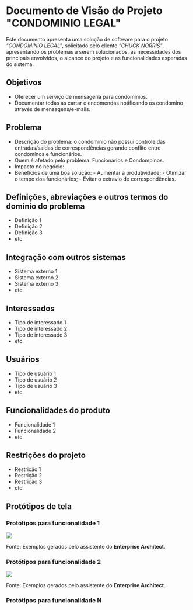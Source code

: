 # Documento de Visão do Projeto "CONDOMINIO LEGAL"

Este documento apresenta uma solução de software para o projeto *"CONDOMINIO LEGAL"*, solicitado pelo cliente *"CHUCK NORRIS"*, 
apresentando os problemas a serem solucionados, as necessidades dos principais envolvidos, o alcance do projeto e as funcionalidades 
esperadas do sistema.

## Objetivos

* Oferecer um serviço de mensageria para condomínios.
* Documentar todas as cartar e encomendas notificando os condomíno através de mensagens/e-mails.

## Problema

* Descrição do problema: o condomínio não possui controle das entradas/saídas de correspondências gerando conflito entre condomínos e funcionários.
* Quem é afetado pelo problema: Funcionários e Condompinos.
* Impacto no negócio: 
* Benefícios de uma boa solução: - Aumentar a produtividade;
                                 - Otimizar o tempo dos funcionários;
                                 - Evitar o extravio de correspondências.

## Definições, abreviações e outros termos do domínio do problema

* Definição 1
* Definição 2
* Definição 3
* etc.

## Integração com outros sistemas

* Sistema externo 1
* Sistema externo 2
* Sistema externo 3
* etc.
 
## Interessados

* Tipo de interessado 1
* Tipo de interessado 2
* Tipo de interessado 3
* etc.

## Usuários

* Tipo de usuário 1
* Tipo de usuário 2
* Tipo de usuário 3
* etc.

## Funcionalidades do produto

* Funcionalidade 1
* Funcionalidade 2
* etc.

## Restrições do projeto

* Restrição 1
* Restrição 2
* Restrição 3
* etc.

## Protótipos de tela

### Protótipos para funcionalidade 1

![](proto1.png)

Fonte: Exemplos gerados pelo assistente do **Enterprise Architect**.

### Protótipos para funcionalidade 2

![](proto2.png)

Fonte: Exemplos gerados pelo assistente do **Enterprise Architect**.

### Protótipos para funcionalidade N
